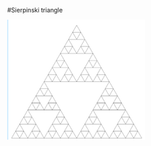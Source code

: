 #Sierpinski triangle

![Sierpinski triangle](https://github.com/Roshni0/Mathematical/blob/master/Fractals/Sierpinski%20triangle/tri.png)
